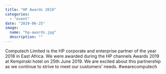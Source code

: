```yaml
---
title: "HP Awards 2019"
categories:
  - "event"
date: "2019-06-25"
image:
  name: "hp-awards.jpg"
  description: ""
---
```


Computech Limited is the HP corporate and enterprise partner of the year 2018 in East Africa. We were awarded during the HP channels Awards 2019 at Kempinski hotel on 25th June 2019. We are excited about this partnership as we continue to strive to meet our customers’ needs. #wearecomputech
